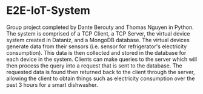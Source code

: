 # E2E-IoT-System
Group project completed by Dante Berouty and Thomas Nguyen in Python. The system is comprised of a 
TCP Client, a TCP Server, the virtual device system created in Dataniz, and a MongoDB database. 
The virtual devices generate data from their sensors (i.e. sensor for refrigerator's electricity 
consumption). This data is then collected and stored in the database for each device in the system. 
Clients can make queries to the server which will then process the query into a request that is sent
to the database. The requested data is found then returned back to the client through the server, 
allowing the client to obtain things such as electricity consumption over the past 3 hours for a 
smart dishwasher.